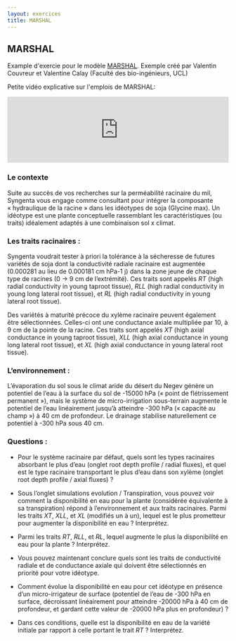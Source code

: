 ```yaml
---
layout: exercices
title: MARSHAL
---
```


## MARSHAL

Example d'exercie pour le modèle [MARSHAL](https://plantmodelling.shinyapps.io/marshal/). Exemple créé par Valentin Couvreur et Valentine Calay (Faculté des bio-ingénieurs, UCL)

<span style="color: red;"><i class="fab fa-youtube"></i></span> Petite vidéo explicative sur l'emplois de MARSHAL:

<div class="video-container"><iframe width="100%" src="http://www.youtube.com/embed/Y_qlC08hj88" frameborder="0" allowfullscreen></iframe></div>

### Le contexte

Suite au succès de vos recherches sur la perméabilité racinaire du mil, Syngenta vous engage comme consultant pour intégrer la composante « hydraulique de la racine » dans les idéotypes de soja (Glycine max). Un idéotype est une plante conceptuelle rassemblant les caractéristiques (ou traits) idéalement adaptés à une combinaison sol x climat.

### Les traits racinaires :

Syngenta voudrait tester à priori la tolérance à la sécheresse de futures variétés de soja dont la conductivité radiale racinaire est augmentée (0.000281 au lieu de 0.000181 cm hPa-1 j) dans la zone jeune de chaque type de racines (0 -> 9 cm de l’extrémité). Ces traits sont appelés *RT* (high radial conductivity in young taproot tissue), *RLL* (high radial conductivity in young long lateral root tissue), et *RL* (high radial conductivity in young lateral root tissue).

Des variétés à maturité précoce du xylème racinaire peuvent également être sélectionnées. Celles-ci ont une conductance axiale multipliée par 10, à 9 cm de la pointe de la racine. Ces traits sont appelés *XT* (high axial conductance in young taproot tissue), *XLL* (high axial conductance in young long lateral root tissue), et *XL* (high axial conductance in young lateral root tissue).

### L’environnement :

L’évaporation du sol sous le climat aride du désert du Negev génère un potentiel de l’eau à la surface du sol de -15000 hPa (« point de flétrissement permanent »), mais le système de micro-irrigation sous-terrain augmente le potentiel de l’eau linéairement jusqu’à atteindre -300 hPa (« capacité au champ ») à 40 cm de profondeur. Le drainage stabilise naturellement ce potentiel à -300 hPa sous 40 cm.


### Questions :

-	Pour le système racinaire par défaut, quels sont les types racinaires absorbant le plus d’eau (onglet root depth profile / radial fluxes), et quel est le type racinaire transportant le plus d’eau dans son xylème (onglet root depth profile / axial fluxes) ?

-	Sous l’onglet simulations evolution / Transpiration, vous pouvez voir comment la disponibilité en eau pour la plante (considérée équivalente à sa transpiration) répond à l’environnement et aux traits racinaires. Parmi les traits *XT*, *XLL*, et *XL* (modifiés un à un), lequel est le plus prometteur pour augmenter la disponibilité en eau ? Interprétez.

-	Parmi les traits *RT*, *RLL*, et *RL*, lequel augmente le plus la disponibilité en eau pour la plante ? Interprétez.

-	Vous pouvez maintenant conclure quels sont les traits de conductivité radiale et de conductance axiale qui doivent être sélectionnés en priorité pour votre idéotype. 

- Comment évolue la disponibilité en eau pour cet idéotype en présence d’un micro-irrigateur de surface (potentiel de l’eau de -300 hPa en surface, décroissant linéairement pour atteindre -20000 hPa à 40 cm de profondeur, et gardant cette valeur de -20000 hPa plus en profondeur) ? 

- Dans ces conditions, quelle est la disponibilité en eau de la variété initiale par rapport à celle portant le trait *RT* ? Interprétez.

